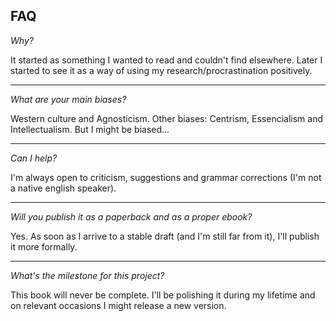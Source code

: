## FAQ

*Why?*

It started as something I wanted to read and couldn't find elsewhere. Later I started to see it as a way of using my research/procrastination positively.

---

*What are your main biases?*

Western culture and Agnosticism. Other biases: Centrism, Essencialism and Intellectualism. But I might be biased...

<!--
changeism, frugalism
-->

---

*Can I help?*

I'm always open to criticism, suggestions and grammar corrections (I'm not a native english speaker).

---

*Will you publish it as a paperback and as a proper ebook?*

Yes. As soon as I arrive to a stable draft (and I'm still far from it), I'll publish it more formally.

---

*What's the milestone for this project?*

This book will never be complete. I'll be polishing it during my lifetime and on relevant occasions I might release a new version.